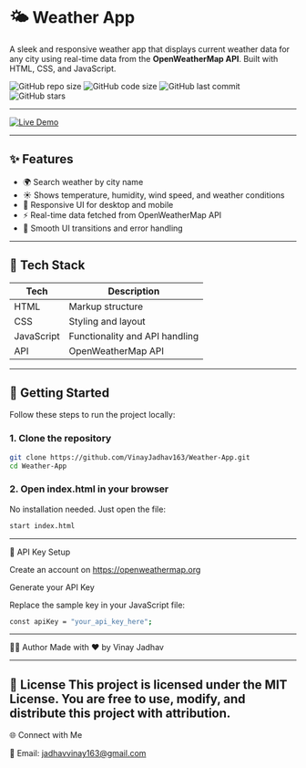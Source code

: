 # 🌤️ Weather App

A sleek and responsive weather app that displays current weather data for any city using real-time data from the **OpenWeatherMap API**. Built with HTML, CSS, and JavaScript.

![GitHub repo size](https://img.shields.io/github/repo-size/VinayJadhav163/Weather-App?color=blue)
![GitHub code size](https://img.shields.io/github/languages/code-size/VinayJadhav163/Weather-App)
![GitHub last commit](https://img.shields.io/github/last-commit/VinayJadhav163/Weather-App)
![GitHub stars](https://img.shields.io/github/stars/VinayJadhav163/Weather-App?style=social)

---

[![Live Demo](https://img.shields.io/badge/Live-Demo-blue?style=for-the-badge&logo=render)](https://vinayjadhav163.github.io/Weather-App)

---

## ✨ Features

- 🌍 Search weather by city name  
- ☀️ Shows temperature, humidity, wind speed, and weather conditions  
- 📱 Responsive UI for desktop and mobile  
- ⚡ Real-time data fetched from OpenWeatherMap API  
- 🔄 Smooth UI transitions and error handling  

---



## 🔧 Tech Stack

| Tech        | Description                     |
|-------------|---------------------------------|
| HTML        | Markup structure                |
| CSS         | Styling and layout              |
| JavaScript  | Functionality and API handling  |
| API         | OpenWeatherMap API              |

---

## 🚀 Getting Started

Follow these steps to run the project locally:

### 1. Clone the repository

```bash
git clone https://github.com/VinayJadhav163/Weather-App.git
cd Weather-App
```
### 2. Open index.html in your browser
No installation needed. Just open the file:

```bash
start index.html
```
---

🔑 API Key Setup 

Create an account on https://openweathermap.org

Generate your API Key

Replace the sample key in your JavaScript file:

```bash
const apiKey = "your_api_key_here";
```

---

🧑‍💻 Author
Made with ❤️ by Vinay Jadhav

---

📜 License
This project is licensed under the MIT License. You are free to use, modify, and distribute this project with attribution.
---

🌐 Connect with Me

📧 Email: jadhavvinay163@gmail.com
